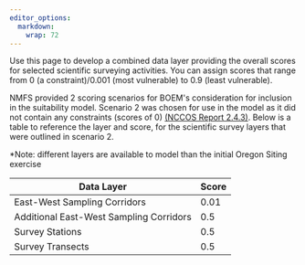```yaml
---
editor_options: 
  markdown: 
    wrap: 72
---
```


Use this page to develop a combined data layer providing the overall scores for selected scientific surveying activities. You can assign scores that range from 0 (a constraint)/0.001 (most vulnerable) to 0.9 (least vulnerable).

NMFS provided 2 scoring scenarios for BOEM's consideration for inclusion in the suitability model. Scenario 2 was chosen for use in the model as it did not contain any constraints (scores of 0) [(NCCOS Report 2.4.3)](https://www.boem.gov/sites/default/files/documents/renewable-energy/state-activities/Appendix%20B_NCCOS%20Final%20WEA%20Report_Oregon.pdf). Below is a table to reference the layer and score, for the scientific survey layers that were outlined in scenario 2.

\*Note: different layers are available to model than the initial Oregon Siting exercise

| Data Layer | Score |
|------------------------------------|------------------------------------|
| East-West Sampling Corridors | 0.01 |
| Additional East-West Sampling Corridors | 0.5 |
| Survey Stations | 0.5 |
| Survey Transects | 0.5 |

